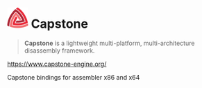 # ![](../assets/Capstone.png) Capstone

> **Capstone** is a lightweight multi-platform, multi-architecture disassembly framework.

https://www.capstone-engine.org/

Capstone bindings for assembler x86 and x64